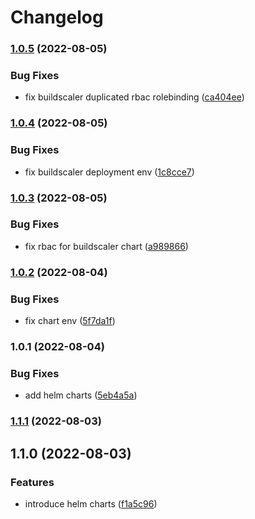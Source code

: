 # Changelog


### [1.0.5](https://github.com/muhlba91/kubernetes-buildkite-plugin/compare/chart/buildscaler/v1.0.4...chart/buildscaler/v1.0.5) (2022-08-05)


### Bug Fixes

* fix buildscaler duplicated rbac rolebinding ([ca404ee](https://github.com/muhlba91/kubernetes-buildkite-plugin/commit/ca404ee29eb75202a5c23a24e891f9b8b72f731e))

### [1.0.4](https://github.com/muhlba91/kubernetes-buildkite-plugin/compare/chart/buildscaler/v1.0.3...chart/buildscaler/v1.0.4) (2022-08-05)


### Bug Fixes

* fix buildscaler deployment env ([1c8cce7](https://github.com/muhlba91/kubernetes-buildkite-plugin/commit/1c8cce71eeeae7860f6b961785af8229c6cf1b32))

### [1.0.3](https://github.com/muhlba91/kubernetes-buildkite-plugin/compare/chart/buildscaler/v1.0.2...chart/buildscaler/v1.0.3) (2022-08-05)


### Bug Fixes

* fix rbac for buildscaler chart ([a989866](https://github.com/muhlba91/kubernetes-buildkite-plugin/commit/a989866f1f414df428a1d2f45b12370ca8c85a03))

### [1.0.2](https://github.com/muhlba91/buildkite-plugin-kubernetes/compare/chart/buildscaler/v1.0.1...chart/buildscaler/v1.0.2) (2022-08-04)


### Bug Fixes

* fix chart env ([5f7da1f](https://github.com/muhlba91/buildkite-plugin-kubernetes/commit/5f7da1f8f6f5e1551026f0a52ee765ce61d48545))

### 1.0.1 (2022-08-04)


### Bug Fixes

* add helm charts ([5eb4a5a](https://github.com/muhlba91/buildkite-plugin-kubernetes/commit/5eb4a5a9c49197274ca545d10dd9b2e4959046e7))

### [1.1.1](https://github.com/muhlba91/buildkite-plugin-kubernetes/compare/chart/buildscaler/v1.1.0...chart/buildscaler/v1.1.1) (2022-08-03)

## 1.1.0 (2022-08-03)


### Features

* introduce helm charts ([f1a5c96](https://github.com/muhlba91/buildkite-plugin-kubernetes/commit/f1a5c968d4ba1b237a3b3bed36c895a06e8030dc))
